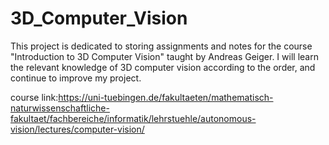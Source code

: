 # 3D_Computer_Vision
This project is dedicated to storing assignments and notes for the course "Introduction to 3D Computer Vision" taught by Andreas Geiger. I will learn the relevant knowledge of 3D computer vision according to the order, and continue to improve my project.

course link:https://uni-tuebingen.de/fakultaeten/mathematisch-naturwissenschaftliche-fakultaet/fachbereiche/informatik/lehrstuehle/autonomous-vision/lectures/computer-vision/
